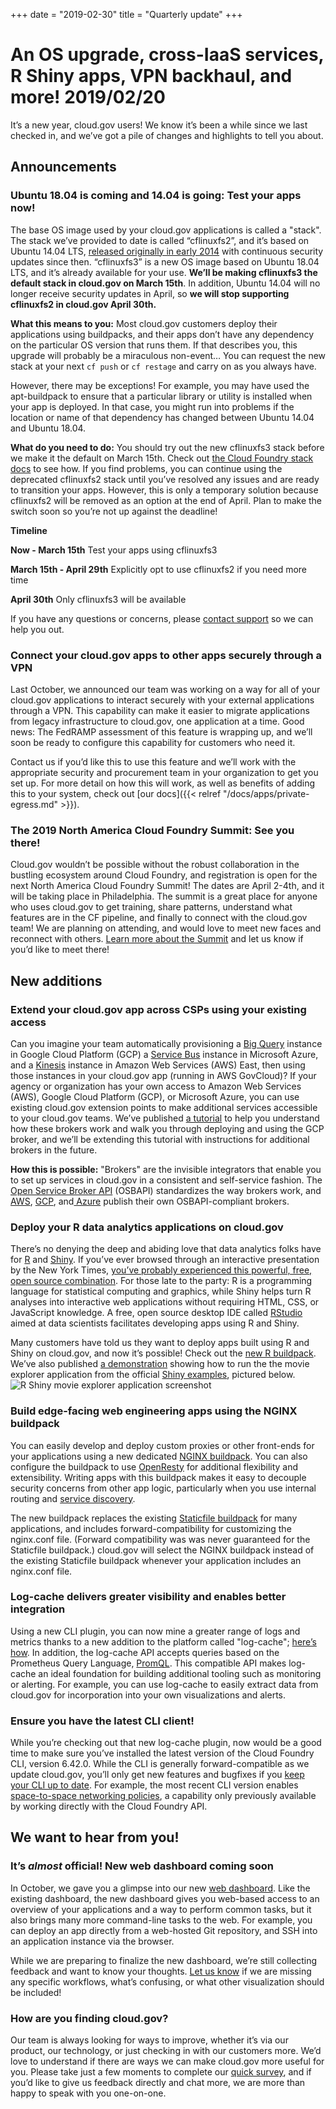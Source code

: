 +++
date = "2019-02-30"
title = "Quarterly update" 
+++

# An OS upgrade, cross-IaaS services, R Shiny apps, VPN backhaul, and more! 2019/02/20

It’s a new year, cloud.gov users! We know it’s been a while since we last checked in, and we’ve got a pile of changes and highlights to tell you about.

## Announcements

### **Ubuntu 18.04 is coming and 14.04 is going: Test your apps now!**

The base OS image used by your cloud.gov applications is called a "stack". The stack we’ve provided to date is called “cflinuxfs2”, and it’s based on Ubuntu 14.04 LTS, [released originally in early 2014](https://www.ubuntu.com/about/release-cycle) with continuous security updates since then. “cflinuxfs3” is a new OS image based on Ubuntu 18.04 LTS, and it’s already available for your use. **We’ll be making cflinuxfs3 the default stack in cloud.gov on March 15th**. In addition, Ubuntu 14.04 will no longer receive security updates in April, so **we will stop supporting cflinuxfs2 in cloud.gov April 30th.**

**What this means to you:** Most cloud.gov customers deploy their applications using buildpacks, and their apps don’t have any dependency on the particular OS version that runs them. If that describes you, this upgrade will probably be a miraculous non-event… You can request the new stack at your next `cf push` or `cf restage` and carry on as you always have. 

However, there may be exceptions! For example, you may have used the apt-buildpack to ensure that a particular library or utility is installed when your app is deployed. In that case, you might run into problems if the location or name of that dependency has changed between Ubuntu 14.04 and Ubuntu 18.04.

**What do you need to do:** You should try out the new cflinuxfs3 stack before we make it the default on March 15th. Check out [the Cloud Foundry stack docs](https://docs.cloudfoundry.org/devguide/deploy-apps/stacks.html) to see how. If you find problems, you can continue using the deprecated cflinuxfs2 stack until you’ve resolved any issues and are ready to transition your apps. However, this is only a temporary solution because cflinuxfs2 will be removed as an option at the end of April. Plan to make the switch soon so you’re not up against the deadline! 

**Timeline**

**Now - March 15th**		Test your apps using cflinuxfs3

**March 15th - April 29th** 	Explicitly opt to use cflinuxfs2 if you need more time

**April 30th** 			Only cflinuxfs3 will be available

If you have any questions or concerns, please [contact support](mailto:cloud-gov-support@gsa.gov) so we can help you out.

### Connect your cloud.gov apps to other apps securely through a VPN

Last October, we announced our team was working on a way for all of your cloud.gov applications to interact securely with your external applications through a VPN. This capability can make it easier to migrate applications from legacy infrastructure to cloud.gov, one application at a time. Good news: The FedRAMP assessment of this feature is wrapping up, and we’ll soon be ready to configure this capability for customers who need it.

Contact us if you’d like this to use this feature and we’ll work with the appropriate security and procurement team in your organization to get you set up. For more detail on how this will work, as well as benefits of adding this to your system, check out [our docs]({{< relref "/docs/apps/private-egress.md" >}}). 

### The 2019 North America Cloud Foundry Summit: See you there!

Cloud.gov wouldn’t be possible without the robust collaboration in the bustling ecosystem around Cloud Foundry, and registration is open for the next North America Cloud Foundry Summit! The dates are April 2-4th, and it will be taking place in Philadelphia. The summit is a great place for anyone who uses cloud.gov to get training, share patterns, understand what features are in the CF pipeline, and finally to connect with the cloud.gov team! We are planning on attending, and would love to meet new faces and reconnect with others. [Learn more about the Summit](https://www.cloudfoundry.org/event/nasummit2019/) and let us know if you’d like to meet there!  

## New additions

### Extend your cloud.gov app across CSPs using your existing access

Can you imagine your team automatically provisioning a [Big Query](https://cloud.google.com/bigquery/) instance in Google Cloud Platform (GCP) a [Service Bus](https://azure.microsoft.com/en-us/services/service-bus/?&OCID=AID719825_SEM_LJ3lfjer&lnkd=Google_Azure_Brand&gclid=Cj0KCQiA14TjBRD_ARIsAOCmO9aITbtidlOvck-j-xut77bF04XcPAj8hzoOTTPQlIKs7k4QvgoMfw8aAmfQEALw_wcB) instance in Microsoft Azure, and a [Kinesis](https://aws.amazon.com/kinesis/) instance in Amazon Web Services (AWS) East, then using those instances in your cloud.gov app (running in AWS GovCloud)? If your agency or organization has your own access to Amazon Web Services (AWS), Google Cloud Platform (GCP), or Microsoft Azure, you can use existing cloud.gov extension points to make additional services accessible to your cloud.gov teams. We’ve published [a tutorial](https://github.com/18F/cf-byo-broker) to help you understand how these brokers work and walk you through deploying and using the GCP broker, and we’ll be extending this tutorial with instructions for additional brokers in the future.

**How this is possible:** "Brokers" are the invisible integrators that enable you to set up services in cloud.gov in a consistent and self-service fashion. The [Open Service Broker API](https://www.openservicebrokerapi.org/) (OSBAPI) standardizes the way brokers work, and [AWS](https://github.com/awslabs/aws-servicebroker), [GCP](https://github.com/GoogleCloudPlatform/gcp-service-broker), and[ Azure](https://osba.sh/) publish their own OSBAPI-compliant brokers.

### Deploy your R data analytics applications on cloud.gov

There’s no denying the deep and abiding love that data analytics folks have for [R](https://www.r-project.org/about.html) and [Shiny](https://shiny.rstudio.com/). If you’ve ever browsed through an interactive presentation by the New York Times, [you’ve probably experienced this powerful, free, open source combination](https://blog.revolutionanalytics.com/2011/03/how-the-new-york-times-uses-r-for-data-visualization.html). For those late to the party: R is a programming language for statistical computing and graphics, while Shiny helps turn R analyses into interactive web applications without requiring HTML, CSS, or JavaScript knowledge. A free, open source desktop IDE called [RStudio](https://www.rstudio.com/) aimed at data scientists facilitates developing apps using R and Shiny.

Many customers have told us they want to deploy apps built using R and Shiny on cloud.gov, and now it’s possible! Check out the [new R buildpack](https://docs.cloudfoundry.org/buildpacks/r/index.html). We’ve also published [a demonstration](https://github.com/18f/cf-rshiny-demo) showing how to run the the movie explorer application from the official [Shiny examples](https://github.com/rstudio/shiny-examples), pictured below.
![R Shiny movie explorer application screenshot](r-shiny-demo.png)

### Build edge-facing web engineering apps using the NGINX buildpack

You can easily develop and deploy custom proxies or other front-ends for your applications using a new dedicated [NGINX buildpack](https://docs.cloudfoundry.org/buildpacks/nginx/index.html). You can also configure the buildpack to use [OpenResty](https://openresty.org/en/) for additional flexibility and extensibility. Writing apps with this buildpack makes it easy to decouple security concerns from other app logic, particularly when you use internal routing and [service discovery](https://docs.cloudfoundry.org/devguide/deploy-apps/cf-networking.html#discovery).

The new buildpack replaces the existing [Staticfile buildpack](https://docs.cloudfoundry.org/buildpacks/staticfile/index.html) for many applications, and includes forward-compatibility for customizing the nginx.conf file. (Forward compatibility was was never guaranteed for the Staticfile buildpack.) cloud.gov will select the NGINX buildpack instead of the existing Staticfile buildpack whenever your application includes an nginx.conf file.

### Log-cache delivers greater visibility and enables better integration

Using a new CLI plugin, you can now mine a greater range of logs and metrics thanks to a new addition to the platform called "log-cache"; [here’s how](https://github.com/cloudfoundry/log-cache-cli). In addition, the log-cache API accepts queries based on the Prometheus Query Language, [PromQL](https://prometheus.io/docs/prometheus/latest/querying/basics/). This compatible API makes log-cache an ideal foundation for building additional tooling such as monitoring or alerting. For example, you can use log-cache to easily extract data from cloud.gov for incorporation into your own visualizations and alerts.

### Ensure you have the latest CLI client!

While you’re checking out that new log-cache plugin, now would be a good time to make sure you’ve installed the latest version of the Cloud Foundry CLI, version 6.42.0. While the CLI is generally forward-compatible as we update cloud.gov, you’ll only get new features and bugfixes if you [keep your CLI up to date](https://cloud.gov/docs/getting-started/setup/#set-up-the-command-line). For example, the most recent CLI version enables [space-to-space networking policies](https://github.com/cloudfoundry/cli/releases/tag/v6.42.0), a capability only previously available by working directly with the Cloud Foundry API.

## We want to hear from you!

### It’s _almost_ official! New web dashboard coming soon

In October, we gave you a glimpse into our new [web dashboard](https://dashboard-beta.fr.cloud.gov/login). Like the existing dashboard, the new dashboard gives you web-based access to an overview of your applications and a way to perform common tasks, but it also brings many more command-line tasks to the web. For example, you can deploy an app directly from a web-hosted Git repository, and SSH into an application instance via the browser.

While we are preparing to finalize the new dashboard, we’re still collecting feedback and want to know your thoughts. [Let us know](mailto:cloud-gov-support@gsa.gov) if we are missing any specific workflows, what’s confusing, or what other visualization should be included! 

### How are you finding cloud.gov?

Our team is always looking for ways to improve, whether it’s via our product, our technology, or just checking in with our customers more. We’d love to understand if there are ways we can make cloud.gov more useful for you. Please take just a few moments to complete our [quick survey](https://docs.google.com/forms/d/1UjhmkkmI6_ELCwXK1ukOkgbgWqEujc6KqFkb7Nzv56c/edit), and if you’d like to give us feedback directly and chat more, we are more than happy to speak with you one-on-one.  
